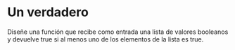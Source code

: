 # Un verdadero

Diseñe una función que recibe como entrada una lista de valores booleanos y devuelve true si al menos uno de los elementos de la lista es true.